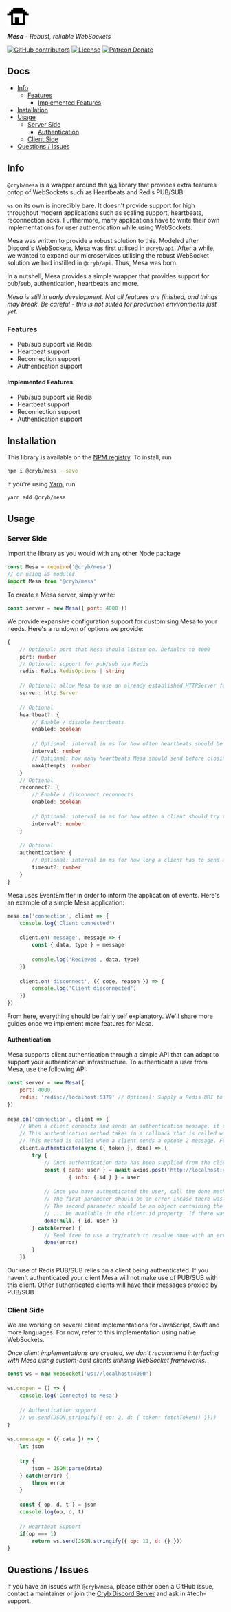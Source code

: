 ![Cryb OSS](.github/cryb.png "Cryb OSS Logo")

_**Mesa** - Robust, reliable WebSockets_

[![GitHub contributors](https://img.shields.io/github/contributors/crybapp/mesa)](https://github.com/crybapp/mesa/graphs/contributors) [![License](https://img.shields.io/github/license/crybapp/mesa)](https://github.com/crybapp/mesa/blob/master/LICENSE) [![Patreon Donate](https://img.shields.io/badge/donate-Patreon-red.svg)](https://patreon.com/cryb)

## Docs
* [Info](#info)
    * [Features](#features)
        * [Implemented Features](#implemented-features)
* [Installation](#installation)
* [Usage](#usage)
    * [Server Side](#server-side)
        * [Authentication](#authentication)
    * [Client Side](#client-side)
* [Questions / Issues](#questions--issues)

## Info
`@cryb/mesa` is a wrapper around the [ws](https://www.npmjs.com/package/ws) library that provides extra features ontop of WebSockets such as Heartbeats and Redis PUB/SUB.

`ws` on its own is incredibly bare. It doesn't provide support for high throughput modern applications such as scaling support, heartbeats, reconnection acks. Furthermore, many applications have to write their own implementations for user authentication while using WebSockets.

Mesa was written to provide a robust solution to this. Modeled after Discord's WebSockets, Mesa was first utilised in `@cryb/api`. After a while, we wanted to expand our microservices utilising the robust WebSocket solution we had instilled in `@cryb/api`. Thus, Mesa was born.

In a nutshell, Mesa provides a simple wrapper that provides support for pub/sub, authentication, heartbeats and more.

*Mesa is still in early development. Not all features are finished, and things may break. Be careful - this is not suited for production environments just yet.*

### Features
* Pub/sub support via Redis
* Heartbeat support
* Reconnection support
* Authentication support

#### Implemented Features
* Pub/sub support via Redis
* Heartbeat support
* Reconnection support
* Authentication support

## Installation
This library is available on the [NPM registry](https://www.npmjs.com/package/@cryb/mesa). To install, run
```bash
npm i @cryb/mesa --save
```
If you're using [Yarn](https://yarnpkg.com), run

```bash
yarn add @cryb/mesa
```

## Usage
### Server Side
Import the library as you would with any other Node package
```js
const Mesa = require('@cryb/mesa')
// or using ES modules
import Mesa from '@cryb/mesa'
```

To create a Mesa server, simply write:
```js
const server = new Mesa({ port: 4000 })
```

We provide expansive configuration support for customising Mesa to your needs. Here's a rundown of options we provide:
```ts
{
    // Optional: port that Mesa should listen on. Defaults to 4000
    port: number
    // Optional: support for pub/sub via Redis
    redis: Redis.RedisOptions | string

    // Optional: allow Mesa to use an already established HTTPServer for listening. Feature currently unsupported
    server: http.Server

    // Optional
    heartbeat?: {
        // Enable / disable heartbeats
        enabled: boolean

        // Optional: interval in ms for how often heartbeats should be sent to clients. Defaults to 10000ms
        interval: number
        // Optional: how many heartbeats Mesa should send before closing the connection. Defaults to 3
        maxAttempts: number
    }
    // Optional
    reconnect?: {
        // Enable / disconnect reconnects
        enabled: boolean

        // Optional: interval in ms for how often a client should try to reconnect once disconnected from a Mesa server. Defaults to 5000ms
        interval?: number
    }

    // Optional
    authentication: {
        // Optional: interval in ms for how long a client has to send authentication data before being disconnected from a Mesa server. Defaults to 10000ms
        timeout?: number
    }
}
```

Mesa uses EventEmitter in order to inform the application of events. Here's an example of a simple Mesa application:
```js
mesa.on('connection', client => {
    console.log('Client connected')

    client.on('message', message => {
        const { data, type } = message

        console.log('Recieved', data, type)
    })

    client.on('disconnect', ({ code, reason }) => {
        console.log('Client disconnected')
    })
})
```

From here, everything should be fairly self explanatory. We'll share more guides once we implement more features for Mesa.

#### Authentication
Mesa supports client authentication through a simple API that can adapt to support your authentication infrastructure. To authenticate a user from Mesa, use the following API:

```js
const server = new Mesa({
    port: 4000,
    redis: 'redis://localhost:6379' // Optional: Supply a Redis URI to make full use of Authentication via PUB/SUB
})

mesa.on('connection', client => {
    // When a client connects and sends an authentication message, it can be handled here.
    // This authentication method takes in a callback that is called with two parameters: data (sent from the client) and done (supplied by Mesa).
    // This method is called when a client sends a opcode 2 message. For example, it would look like {"op": 2, d: { "token": ... }}
    client.authenticate(async ({ token }, done) => {
        try {
            // Once authentication data has been supplied from the client message, you can authenticate via a call to a microservice or database lookup
            const { data: user } = await axios.post('http://localhost:4500', { token }),
                    { info: { id } } = user

            // Once you have authenticated the user, call the done method supplied in the callback with two parameters.
            // The first parameter should be an error incase there was an issue authenticating this user. If there was no issue, supply null.
            // The second parameter should be an object containing the user ID and the user object. The user ID will be used for Redis PUB/SUB and will ...
            // ... be available in the client.id property. If there was an error, do not supply this value or simply supply null
            done(null, { id, user })
        } catch(error) {
            // Feel free to use a try/catch to resolve done with an error
            done(error)
        }
    })
```

Our use of Redis PUB/SUB relies on a client being authenticated. If you haven't authenticated your client Mesa will not make use of PUB/SUB with this client. Other authenticated clients will have their messages proxied by PUB/SUB

### Client Side
We are working on several client implementations for JavaScript, Swift and more languages. For now, refer to this implementation using native WebSockets.

*Once client implementations are created, we don't recommend interfacing with Mesa using custom-built clients utilising WebSocket frameworks.*

```js
const ws = new WebSocket('ws://localhost:4000')

ws.onopen = () => {
    console.log('Connected to Mesa')

    // Authentication support
    // ws.send(JSON.stringify({ op: 2, d: { token: fetchToken() }}))
}

ws.onmessage = ({ data }) => {
    let json

    try {
        json = JSON.parse(data)
    } catch(error) {
        throw error
    }

    const { op, d, t } = json
    console.log(op, d, t)

    // Heartbeat Support
    if(op === 1)
        return ws.send(JSON.stringify({ op: 11, d: {} }))
}
```

## Questions / Issues
If you have an issues with `@cryb/mesa`, please either open a GitHub issue, contact a maintainer or join the [Cryb Discord Server](https://discord.gg/ShTATH4) and ask in #tech-support.